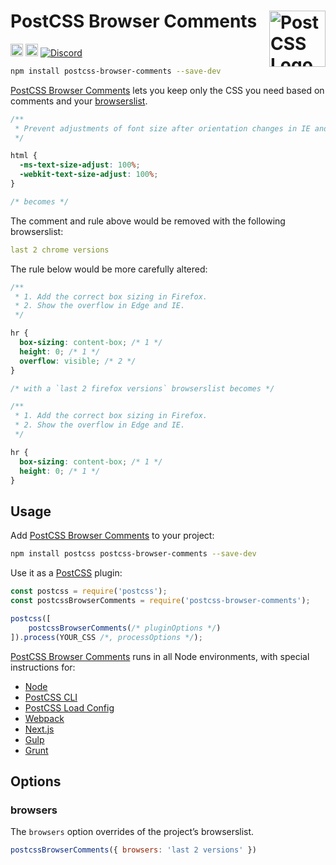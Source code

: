 # PostCSS Browser Comments [<img src="https://postcss.github.io/postcss/logo.svg" alt="PostCSS Logo" width="90" height="90" align="right">][PostCSS]

[<img alt="npm version" src="https://img.shields.io/npm/v/postcss-browser-comments.svg" height="20">][npm-url] [<img alt="Build Status" src="https://github.com/csstools/postcss-plugins/workflows/test/badge.svg" height="20">][cli-url] [<img alt="Discord" src="https://shields.io/badge/Discord-5865F2?logo=discord&logoColor=white">][discord]

```bash
npm install postcss-browser-comments --save-dev
```

[PostCSS Browser Comments] lets you keep only the CSS you need based on
comments and your [browserslist](https://github.com/browserslist/browserslist).


```css
/**
 * Prevent adjustments of font size after orientation changes in IE and iOS.
 */

html {
  -ms-text-size-adjust: 100%;
  -webkit-text-size-adjust: 100%;
}

/* becomes */


```

The comment and rule above would be removed with the following browserslist:

```yml
last 2 chrome versions
```

The rule below would be more carefully altered:

```css
/**
 * 1. Add the correct box sizing in Firefox.
 * 2. Show the overflow in Edge and IE.
 */

hr {
  box-sizing: content-box; /* 1 */
  height: 0; /* 1 */
  overflow: visible; /* 2 */
}

/* with a `last 2 firefox versions` browserslist becomes */

/**
 * 1. Add the correct box sizing in Firefox.
 * 2. Show the overflow in Edge and IE.
 */

hr {
  box-sizing: content-box; /* 1 */
  height: 0; /* 1 */
}
```

## Usage

Add [PostCSS Browser Comments] to your project:

```bash
npm install postcss postcss-browser-comments --save-dev
```

Use it as a [PostCSS] plugin:

```js
const postcss = require('postcss');
const postcssBrowserComments = require('postcss-browser-comments');

postcss([
	postcssBrowserComments(/* pluginOptions */)
]).process(YOUR_CSS /*, processOptions */);
```

[PostCSS Browser Comments] runs in all Node environments, with special
instructions for:

- [Node](INSTALL.md#node)
- [PostCSS CLI](INSTALL.md#postcss-cli)
- [PostCSS Load Config](INSTALL.md#postcss-load-config)
- [Webpack](INSTALL.md#webpack)
- [Next.js](INSTALL.md#nextjs)
- [Gulp](INSTALL.md#gulp)
- [Grunt](INSTALL.md#grunt)

## Options

### browsers

The `browsers` option overrides of the project’s browserslist.

```js
postcssBrowserComments({ browsers: 'last 2 versions' })
```

[cli-url]: https://github.com/csstools/postcss-plugins/actions/workflows/test.yml?query=workflow/test

[discord]: https://discord.gg/bUadyRwkJS
[npm-url]: https://www.npmjs.com/package/postcss-browser-comments

[PostCSS]: https://github.com/postcss/postcss
[PostCSS Browser Comments]: https://github.com/csstools/postcss-plugins/tree/main/plugins/postcss-browser-comments
